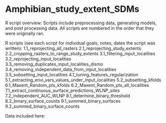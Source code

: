 # Amphibian_study_extent_SDMs
R script overview:
Scripts include preprocessing data, generating models, and post processing data. All scripts are numbered in the order that they were originally ran.

R scripts (see each script for individual goals, notes, dates the script was written):
1.1_reprojecting_all_rasters
2.1_reprojecting_study_extents
2.2_cropping_rasters_to_range_study_extents
3.1_filtering_input_localities
3.2_reprojecting_input_localities
3.3_removing_duplicates_input_localities_dismo
3.4_removing_independent_data_from_input_localities
3.5_subsetting_input_localities
4.1_tuning_features_regularization
5.1_extracting_envi_vars_values_under_input_localities
5.2_subsetting_kfolds
6.1_Maxent_Random_pts_kfolds
6.2_Maxent_Random_pts_all_localities
7.1_extract_continuous_surface_predictions_WLNP_sites
7.2_independent_AUC_WLNP
8.1_determine_binary_threshold
8.2_binary_surface_counts
9.1_summed_binary_surfaces
9.2_summed_binary_surface_counts

Data included here:
